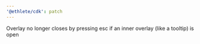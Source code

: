```yaml
---
'@ethlete/cdk': patch
---
```


Overlay no longer closes by pressing esc if an inner overlay (like a tooltip) is open
